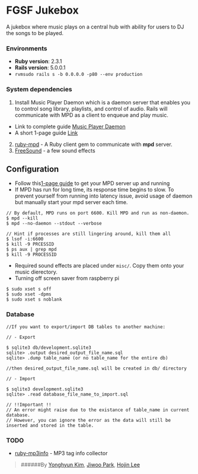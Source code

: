 # FGSF Jukebox
A jukebox where music plays on a central hub with ability for users to DJ the songs to be played.

### Environments
- **Ruby version**: 2.3.1
- **Rails version**: 5.0.0.1
- `rvmsudo rails s -b 0.0.0.0 -p80 --env production`

### System dependencies
1) Install Music Player Daemon which is a daemon server that enables you to control song library, playlists, and control of audio. Rails will communicate with MPD as a client to enqueue and play music.
- Link to complete guide [Music Player Daemon](https://www.musicpd.org)
- A short 1-page guide [Link](http://crunchbang.org/forums/viewtopic.php?id=17386) 
2) [ruby-mpd](https://github.com/archSeer/ruby-mpd) - A Ruby client gem to communicate with **mpd** server.
3) [FreeSound](https://www.freesound.org/) - a few sound effects

## Configuration
- Follow this[1-page guide](http://crunchbang.org/forums/viewtopic.php?id=17386) to get your MPD server up and running
- If MPD has run for long time, its response time begins to slow. To prevent yourself from running into latency issue, avoid usage of daemon but  manually start your mpd server each time.
```
// By default, MPD runs on port 6600. Kill MPD and run as non-daemon.
$ mpd --kill
$ mpd --no-daemon --stdout --verbose

// Hint if processes are still lingering around, kill them all
$ lsof -i:6600
$ kill -9 PRCESSID
$ ps aux | grep mpd
$ kill -9 PROCESSID
```
- Required sound effects are placed under `misc/`. Copy them onto your music dierectory.
- Turning off screen saver from raspberry pi
```
$ sudo xset s off
$ sudo xset -dpms
$ sudo xset s noblank
```

### Database
```
//If you want to export/import DB tables to another machine:

// - Export

$ sqlite3 db/development.sqlite3
sqlite> .output desired_output_file_name.sql
sqlite> .dump table_name (or no table_name for the entire db)

//then desired_output_file_name.sql will be created in db/ directory

// - Import

$ sqlite3 development.sqlite3
sqlite> .read database_file_name_to_import.sql

// !!Important !!
// An error might raise due to the existance of table_name in current database.
// However, you can ignore the error as the data will still be inserted and stored in the table.
```

### TODO
- [ruby-mp3info](https://github.com/moumar/ruby-mp3info) - MP3 tag info collector

>######By [Yonghyun Kim](https://github.com/ynghyn), [Jiwoo Park](https://github.com/jparkSF), [Hojin Lee](https://github.com/hlee0213)  
